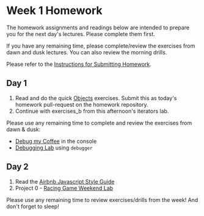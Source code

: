 # Week 1 Homework

The homework assignments and readings below are intended to prepare you for the next day's lectures. Please complete them first.

If you have any remaining time, please complete/review the exercises from dawn and dusk lectures. You can also review the morning drills.

Please refer to the [Instructions for Submitting Homework](/how-tos/homework-submission.md).

## Day 1

1. Read and do the quick [Objects](day01-working_with_objects.md) exercises.  Submit this as today's homework pull-request on the homework repository.
2. Continue with exercises_b from this afternoon's iterators lab.

Please use any remaining time to complete and review the exercises from dawn & dusk:

- [Debug my Coffee](http://jsfiddle.net/eerwitt/uxazkv8m) in the console
- [Debugging Lab](https://github.com/sf-wdi-25/debugging-challenges) using `debugger`

## Day 2

1. Read the [Airbnb Javascript Style Guide](https://github.com/airbnb/javascript/tree/master/es5)
2. Project 0 - [Racing Game Weekend Lab](https://github.com/sf-wdi-25/project-00)

Please use any remaining time to review exercises/drills from the week! And don't forget to sleep!

